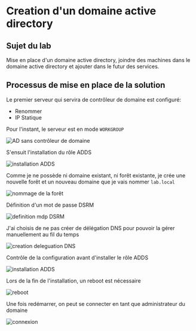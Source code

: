 # Creation d'un domaine active directory

## Sujet du lab

Mise en place d'un domaine active directory, joindre des machines dans le domaine active directory et ajouter dans le futur des services.

## Processus de mise en place de la solution

Le premier serveur qui servira de contrôleur de domaine est configuré:

- Renommer
- IP Statique

Pour l'instant, le serveur est en mode `WORKGROUP`

![AD sans contrôleur de domaine](./crea_ad_1.JPG)

S'ensuit l'installation du rôle ADDS

![installation ADDS](./crea_ad_2.JPG)

Comme je ne possède ni domaine existant, ni forêt existante, je crée une nouvelle forêt et un nouveau domaine que je vais nommer `lab.local`

![nommage de la forêt](./crea_ad_3.JPG)

Définition d'un mot de passe DSRM

![definition mdp DSRM](./crea_ad_4.JPG)

J'ai choisis de ne pas créer de délégation DNS pour pouvoir la gérer manuellement au fil du temps

![creation deleguation DNS](./crea_ad_5.JPG)

Contrôle de la configuration avant d'installer le rôle ADDS

![installation ADDS](./crea_ad_6.JPG)

Lors de la fin de l'installation, un reboot est nécessaire

![reboot](./crea_ad_7.JPG)

Une fois redémarrer, on peut se connecter en tant que administrateur du domaine

![connexion](./crea_ad_8.JPG)
